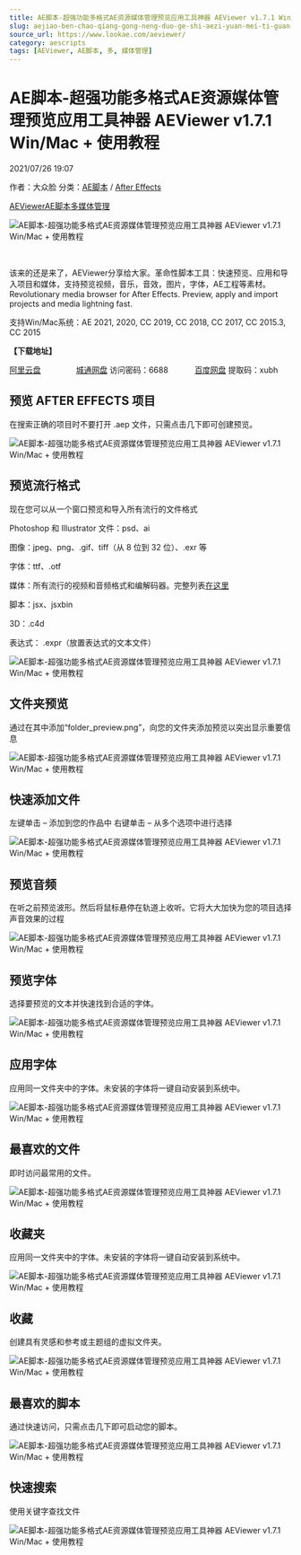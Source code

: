 ```yaml
---
title: AE脚本-超强功能多格式AE资源媒体管理预览应用工具神器 AEViewer v1.7.1 Win/Mac + 使用教程
slug: aejiao-ben-chao-qiang-gong-neng-duo-ge-shi-aezi-yuan-mei-ti-guan-li-yu-lan-ying-yong-gong-ju-shen-qi-aeviewer-v1-7-1-win-mac-shi-yong-jiao-cheng
source_url: https://www.lookae.com/aeviewer/
category: aescripts
tags: [AEViewer, AE脚本, 多, 媒体管理]
---
```

# AE脚本-超强功能多格式AE资源媒体管理预览应用工具神器 AEViewer v1.7.1 Win/Mac + 使用教程

2021/07/26 19:07

作者：大众脸
分类：[AE脚本](https://www.lookae.com/after-effects/aescripts/) / [After Effects](https://www.lookae.com/after-effects/)

[AEViewer](https://www.lookae.com/tag/aeviewer/)[AE脚本](https://www.lookae.com/tag/ae%e8%84%9a%e6%9c%ac/)[多](https://www.lookae.com/tag/%e5%a4%9a/)[媒体管理](https://www.lookae.com/tag/%e5%aa%92%e4%bd%93%e7%ae%a1%e7%90%86/)

![AE脚本-超强功能多格式AE资源媒体管理预览应用工具神器 AEViewer v1.7.1 Win/Mac + 使用教程](https://www.lookae.com/wp-content/uploads/2021/07/AEViewer-DP.jpg "AE脚本-超强功能多格式AE资源媒体管理预览应用工具神器 AEViewer v1.7.1 Win/Mac + 使用教程-LookAE.com")

[﻿﻿﻿](https://cloud.video.taobao.com//play/u/705956171/p/1/e/6/t/1/320061954347.mp4)

该来的还是来了，AEViewer分享给大家。革命性脚本工具：快速预览、应用和导入项目和媒体，支持预览视频，音乐，音效，图片，字体，AE工程等素材。Revolutionary media browser for After Effects. Preview, apply and import projects and media lightning fast.

支持Win/Mac系统：AE 2021, 2020, CC 2019, CC 2018, CC 2017, CC 2015.3, CC 2015

**【下载地址】**

[阿里云盘](https://www.aliyundrive.com/s/ncuPKN3cLSS)                [城通网盘](https://089u.com/f/680462-503616706-40263f) 访问密码：6688            [百度网盘](https://pan.baidu.com/s/11kZmLhXp4cGXHGEwgqqIeQ?pwd=xubh) 提取码：xubh

## 预览 AFTER EFFECTS 项目

在搜索正确的项目时不要打开 .aep 文件，只需点击几下即可创建预览。

![AE脚本-超强功能多格式AE资源媒体管理预览应用工具神器 AEViewer v1.7.1 Win/Mac + 使用教程](https://img.alicdn.com/imgextra/i3/705956171/O1CN01XAYR1H1vSMokKfoWJ_!!705956171.gif "AE脚本-超强功能多格式AE资源媒体管理预览应用工具神器 AEViewer v1.7.1 Win/Mac + 使用教程-LookAE.com")

## 预览流行格式

现在您可以从一个窗口预览和导入所有流行的文件格式

Photoshop 和 Illustrator 文件：psd、ai

图像：jpeg、png、.gif、tiff（从 8 位到 32 位）、.exr 等

字体：ttf、.otf

媒体：所有流行的视频和音频格式和编解码器。完整列表[在这里](https://en.wikipedia.org/wiki/FFmpeg#Supported_formats)

脚本：jsx、jsxbin

3D：.c4d

表达式： .expr（放置表达式的文本文件）

![AE脚本-超强功能多格式AE资源媒体管理预览应用工具神器 AEViewer v1.7.1 Win/Mac + 使用教程](https://img.alicdn.com/imgextra/i2/705956171/O1CN01f50GJl1vSMojMCDxa_!!705956171.png "AE脚本-超强功能多格式AE资源媒体管理预览应用工具神器 AEViewer v1.7.1 Win/Mac + 使用教程-LookAE.com")

## 文件夹预览

通过在其中添加“folder\_preview.png”，向您的文件夹添加预览以突出显示重要信息

![AE脚本-超强功能多格式AE资源媒体管理预览应用工具神器 AEViewer v1.7.1 Win/Mac + 使用教程](https://img.alicdn.com/imgextra/i3/705956171/O1CN01jnLa2o1vSMokKePDh_!!705956171.png "AE脚本-超强功能多格式AE资源媒体管理预览应用工具神器 AEViewer v1.7.1 Win/Mac + 使用教程-LookAE.com")

## 快速添加文件

左键单击 – 添加到您的作品中 右键单击​​ – 从多个选项中进行选择

![AE脚本-超强功能多格式AE资源媒体管理预览应用工具神器 AEViewer v1.7.1 Win/Mac + 使用教程](https://img.alicdn.com/imgextra/i3/705956171/O1CN01o5G9O51vSMooAQ3rg_!!705956171.gif "AE脚本-超强功能多格式AE资源媒体管理预览应用工具神器 AEViewer v1.7.1 Win/Mac + 使用教程-LookAE.com")

## 预览音频

在听之前预览波形。然后将鼠标悬停在轨道上收听。它将大大加快为您的项目选择声音效果的过程

![AE脚本-超强功能多格式AE资源媒体管理预览应用工具神器 AEViewer v1.7.1 Win/Mac + 使用教程](https://img.alicdn.com/imgextra/i2/705956171/O1CN01M1uhFH1vSMoh6OtTX_!!705956171.gif "AE脚本-超强功能多格式AE资源媒体管理预览应用工具神器 AEViewer v1.7.1 Win/Mac + 使用教程-LookAE.com")

## 预览字体

选择要预览的文本并快速找到合适的字体。

![AE脚本-超强功能多格式AE资源媒体管理预览应用工具神器 AEViewer v1.7.1 Win/Mac + 使用教程](https://img.alicdn.com/imgextra/i4/705956171/O1CN01LcuGeS1vSMomY9g2f_!!705956171.gif "AE脚本-超强功能多格式AE资源媒体管理预览应用工具神器 AEViewer v1.7.1 Win/Mac + 使用教程-LookAE.com")

## 应用字体

应用同一文件夹中的字体。未安装的字体将一键自动安装到系统中。

![AE脚本-超强功能多格式AE资源媒体管理预览应用工具神器 AEViewer v1.7.1 Win/Mac + 使用教程](https://img.alicdn.com/imgextra/i1/705956171/O1CN01s2zzo61vSMoiCkQQq_!!705956171.gif "AE脚本-超强功能多格式AE资源媒体管理预览应用工具神器 AEViewer v1.7.1 Win/Mac + 使用教程-LookAE.com")

## 最喜欢的文件

即时访问最常用的文件。

![AE脚本-超强功能多格式AE资源媒体管理预览应用工具神器 AEViewer v1.7.1 Win/Mac + 使用教程](https://img.alicdn.com/imgextra/i4/705956171/O1CN01QQRiJZ1vSMokoPw15_!!705956171.gif "AE脚本-超强功能多格式AE资源媒体管理预览应用工具神器 AEViewer v1.7.1 Win/Mac + 使用教程-LookAE.com")

## 收藏夹

应用同一文件夹中的字体。未安装的字体将一键自动安装到系统中。

![AE脚本-超强功能多格式AE资源媒体管理预览应用工具神器 AEViewer v1.7.1 Win/Mac + 使用教程](https://img.alicdn.com/imgextra/i4/705956171/O1CN01YpasTO1vSMogWWn6z_!!705956171.gif "AE脚本-超强功能多格式AE资源媒体管理预览应用工具神器 AEViewer v1.7.1 Win/Mac + 使用教程-LookAE.com")

## 收藏

创建具有灵感和参考或主题组的虚拟文件夹。

![AE脚本-超强功能多格式AE资源媒体管理预览应用工具神器 AEViewer v1.7.1 Win/Mac + 使用教程](https://img.alicdn.com/imgextra/i1/705956171/O1CN01g0lI4K1vSMojMEq6e_!!705956171.gif "AE脚本-超强功能多格式AE资源媒体管理预览应用工具神器 AEViewer v1.7.1 Win/Mac + 使用教程-LookAE.com")

## 最喜欢的脚本

通过快速访问，只需点击几下即可启动您的脚本。

![AE脚本-超强功能多格式AE资源媒体管理预览应用工具神器 AEViewer v1.7.1 Win/Mac + 使用教程](https://img.alicdn.com/imgextra/i2/705956171/O1CN01AbuWaC1vSMokKfLQr_!!705956171.gif "AE脚本-超强功能多格式AE资源媒体管理预览应用工具神器 AEViewer v1.7.1 Win/Mac + 使用教程-LookAE.com")

## 快速搜索

使用关键字查找文件

![AE脚本-超强功能多格式AE资源媒体管理预览应用工具神器 AEViewer v1.7.1 Win/Mac + 使用教程](https://img.alicdn.com/imgextra/i4/705956171/O1CN01BczqnI1vSMohwHZbA_!!705956171.gif "AE脚本-超强功能多格式AE资源媒体管理预览应用工具神器 AEViewer v1.7.1 Win/Mac + 使用教程-LookAE.com")
